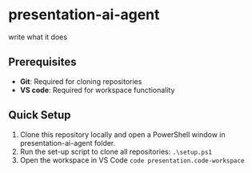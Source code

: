 # presentation-ai-agent

write what it does

## Prerequisites

- **Git**: Required for cloning repositories
- **VS code**: Required for workspace functionality

## Quick Setup

1. Clone this repository locally and open a PowerShell window in presentation-ai-agent folder.
2. Run the set-up script to clone all repositories:
    `.\setup.ps1`
3. Open the workspace in VS Code
    `code presentation.code-workspace`